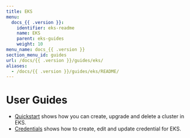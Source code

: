 ```yaml
---
title: EKS
menu:
  docs_{{ .version }}:
    identifier: eks-readme
    name: EKS
    parent: eks-guides
    weight: 10
menu_name: docs_{{ .version }}
section_menu_id: guides
url: /docs/{{ .version }}/guides/eks/
aliases:
  - /docs/{{ .version }}/guides/eks/README/
---
```


# User Guides

- [Quickstart](/docs/guides/eks/quickstart/) shows how you can create, upgrade and delete a cluster in EKS.
- [Credentials](/docs/guides/eks/credentials/) shows how to create, edit and update credential for EKS.
